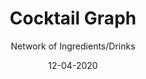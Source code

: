 ---
title: Cocktail Graph
subtitle: Network of Ingredients/Drinks
layout: default
modal-id: 2
date: 12-04-2020
img: blank.png
iframe: https://austincapitaldata.getoutline.com/s/fcaf6a1c-8f42-4c54-90a8-6d9daf709a92
graphheight: 700px
graphwidth: 700px
thumbnail: phishing_post.jpg
alt: image-alt
description: Cocktails have a long and interesting history, the first cocktail is the old fashioned. With  4 ingredients- whisky, bitters, sugar and water; this cocktail was a marked departure from straight liquor wine or beer. In this graph we present a  constellation of beverages that are related by the basic old fashioned which sits in the center. Think of these clusters as families of drinks. Use the tool to explore known relationships or discover new ones!
---